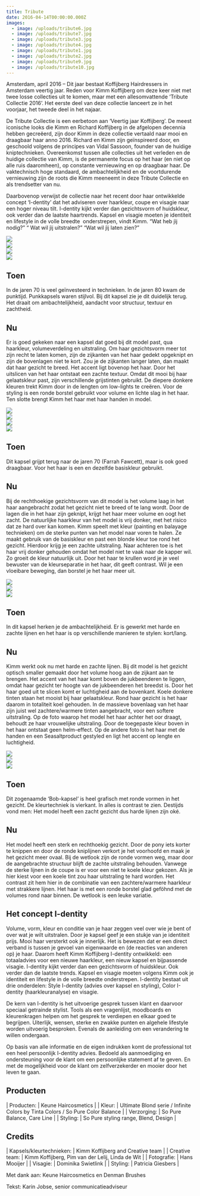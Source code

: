 ```yaml
---
title: Tribute
date: 2016-04-14T00:00:00.000Z
images:
  - image: /uploads/tribute6.jpg
  - image: /uploads/tribute7.jpg
  - image: /uploads/tribute3.jpg
  - image: /uploads/tribute4.jpg
  - image: /uploads/tribute1.jpg
  - image: /uploads/tribute2.jpg
  - image: /uploads/tribute9.jpg
  - image: /uploads/tribute10.jpg
---
```


Amsterdam, april 2016 – Dit jaar bestaat Koffijberg Hairdressers in Amsterdam veertig jaar. Reden voor Kimm Koffijberg om deze keer niet met twee losse collecties uit te komen, maar met een allesomvattende ‘Tribute Collectie 2016’. Het eerste deel van deze collectie lanceert ze in het voorjaar, het tweede deel in het najaar. 

De Tribute Collectie is een eerbetoon aan ‘Veertig jaar Koffijberg’. De meest iconische looks die Kimm en Richard Koffijberg in de afgelopen decennia hebben gecreëerd, zijn door Kimm in deze collectie vertaald naar mooi en draagbaar haar anno 2016. Richard en Kimm zijn geïnspireerd door, en geschoold volgens de principes van Vidal Sassoon, founder van de huidige kniptechnieken. Overeenkomst tussen alle collecties uit het verleden en de huidige collectie van Kimm, is de permanente focus op het haar (en niet op alle ruis daaromheen), op constante vernieuwing en op draagbaar haar. De vaktechnisch hoge standaard, de ambachtelijkheid en de voortdurende vernieuwing zijn de roots die Kimm meeneemt in deze Tribute Collectie en als trendsetter van nu.

Daarbovenop verwijst de collectie naar het recent door haar ontwikkelde concept ‘I-dentity’ dat het adviseren over haarkleur, coupe en visagie naar een hoger niveau tilt. I-dentity kijkt verder dan gezichtsvorm of huidskleur, ook verder dan de laatste haartrends. Kapsel en visagie moeten je identiteit en lifestyle in de volle breedte  onderstrepen, vindt Kimm. “Wat heb jìj nodig?” “ Wat wil jìj uitstralen?” “Wat wil jìj laten zien?”

<div class="row" id="gallery">
<div class="col-xs-3"><img src="//images.weserv.nl/?url=www.koffijberg.nl/uploads/lianne.jpg&amp;w=200&amp;h=200&amp;t=square"></div>
<div class="col-xs-3"><a href="/collecties/tribute/?url=/uploads/tribute6.jpg" class="img"><img src="//images.weserv.nl/?url=www.koffijberg.nl/uploads/tribute6.jpg&amp;w=200&amp;h=200&amp;t=square"></a></div>
<div class="col-xs-3"><a href="/collecties/tribute/?url=/uploads/tribute7.jpg" class="img"><img src="//images.weserv.nl/?url=www.koffijberg.nl/uploads/tribute7.jpg&amp;w=200&amp;h=200&amp;t=square"></a></div>
<div class="col-xs-3"><a href="/collecties/tribute/?url=/uploads/tribute8.jpg" class="img"><img src="//images.weserv.nl/?url=www.koffijberg.nl/uploads/tribute8.jpg&amp;w=200&amp;h=200&amp;t=square"></a></div>
</div>

## Toen

In de jaren 70 is veel geïnvesteerd in technieken. In de jaren 80 kwam de punktijd. Punkkapsels waren stijlvol. Bij dit kapsel zie je dit duidelijk terug. Het draait om ambachtelijkheid, aandacht voor structuur, textuur en zachtheid.

## Nu

Er is goed gekeken naar een kapsel dat goed bij dit model past, qua haarkleur, volumeverdeling en uitstraling. Om haar gezichtsvorm meer tot zijn recht te laten komen, zijn de zijkanten van het haar gedekt opgeknipt en zijn de bovenlagen niet te kort. Zou je de zijkanten langer laten, dan maakt dat haar gezicht te breed. Het accent ligt bovenop het haar. Door het uitslicen van het haar ontstaat een zachte textuur. Omdat dit mooi bij haar gelaatskleur past, zijn verschillende grijstinten gebruikt. De diepere donkere kleuren trekt Kimm door in de lengten om low-lights te creëren. Voor de styling is een ronde borstel gebruikt voor volume en lichte slag in het haar. Ten slotte brengt Kimm het haar met haar handen in model.

<div class="row" id="gallery">
<div class="col-xs-3"><img src="//images.weserv.nl/?url=www.koffijberg.nl/uploads/emma.jpg&amp;w=200&amp;h=200&amp;t=square"></div>
<div class="col-xs-3"><a href="/collecties/tribute/?url=/uploads/tribute3.jpg" class="img"><img src="//images.weserv.nl/?url=www.koffijberg.nl/uploads/tribute3.jpg&amp;w=200&amp;h=200&amp;t=square"></a></div>
<div class="col-xs-3"><a href="/collecties/tribute/?url=/uploads/tribute4.jpg" class="img"><img src="//images.weserv.nl/?url=www.koffijberg.nl/uploads/tribute4.jpg&amp;w=200&amp;h=200&amp;t=square"></a></div>
<div class="col-xs-3"><a href="/collecties/tribute/?url=/uploads/tribute5.jpg" class="img"><img src="//images.weserv.nl/?url=www.koffijberg.nl/uploads/tribute5.jpg&amp;w=200&amp;h=200&amp;t=square"></a></div>
</div>

## Toen

Dit kapsel grijpt terug naar de jaren 70 (Farrah Fawcett), maar is ook goed draagbaar. Voor het haar is een en dezelfde basiskleur gebruikt.

## Nu

Bij de rechthoekige gezichtsvorm van dit model is het volume laag in het haar aangebracht zodat het gezicht niet te breed of te lang wordt. Door de lagen die in het haar zijn geknipt, krijgt het haar meer volume en oogt het zacht. De natuurlijke haarkleur van het model is vrij donker, met het risico dat ze hard over kan komen. Kimm speelt met kleur (painting en balayage technieken) om de sterke punten van het model naar voren te halen. Ze maakt gebruik van de basiskleur en past een blonde kleur toe rond het gezicht. Hierdoor krijg je een zachte uitstraling. Naar achteren toe is het haar vrij donker gehouden omdat het model niet te vaak naar de kapper wil. Zo groeit de kleur natuurlijk uit. Door het haar te krullen word je je veel bewuster van de kleurseparatie in het haar, dit geeft contrast. Wil je een vloeibare beweging, dan borstel je het haar meer uit.

<div class="row" id="gallery">
<div class="col-xs-3"><img src="//images.weserv.nl/?url=www.koffijberg.nl/uploads/laurien.jpg&amp;w=200&amp;h=200&amp;t=square"></div>
<div class="col-xs-3"><a href="/collecties/tribute/?url=/uploads/tribute1.jpg" class="img"><img src="//images.weserv.nl/?url=www.koffijberg.nl/uploads/tribute1.jpg&amp;w=200&amp;h=200&amp;t=square"></a></div>
<div class="col-xs-3"><a href="/collecties/tribute/?url=/uploads/tribute2.jpg" class="img"><img src="//images.weserv.nl/?url=www.koffijberg.nl/uploads/tribute2.jpg&amp;w=200&amp;h=200&amp;t=square"></a></div>
</div>

## Toen

In dit kapsel herken je de ambachtelijkheid. Er is gewerkt met harde en zachte lijnen en het haar is op verschillende manieren te stylen: kort/lang.

## Nu

Kimm werkt ook nu met harde en zachte lijnen. Bij dit model is het gezicht optisch smaller gemaakt door het volume hoog aan de zijkant aan te brengen. Het accent van het haar komt boven de jukbeenderen te liggen, omdat haar gezicht ter hoogte van de jukbeenderen het breedst is. Door het haar goed uit te slicen komt er luchtigheid aan de bovenkant. Koele donkere tinten staan het mooist bij haar gelaatskleur. Rond haar gezicht is het haar daarom in totaliteit koel gehouden. In de massieve bovenlaag van het haar zijn juist wel zachtere/warmere tinten aangebracht, voor een softere uitstraling. Op de foto waarop het model het haar achter het oor draagt, behoudt ze haar vrouwelijke uitstraling. Door de toegepaste kleur boven in het haar ontstaat geen helm-effect. Op de andere foto is het haar met de handen en een Seasaltproduct gestyled en ligt het accent op lengte en luchtigheid.

<div class="row" id="gallery">
<div class="col-xs-3"><img src="//images.weserv.nl/?url=www.koffijberg.nl/uploads/lisa.jpg&amp;w=200&amp;h=200&amp;t=square"></div>
<div class="col-xs-3"><a href="/collecties/tribute/?url=/uploads/tribute1.jpg" class="img"><img src="//images.weserv.nl/?url=www.koffijberg.nl/uploads/tribute9.jpg&amp;w=200&amp;h=200&amp;t=square"></a></div>
<div class="col-xs-3"><a href="/collecties/tribute/?url=/uploads/tribute2.jpg" class="img"><img src="//images.weserv.nl/?url=www.koffijberg.nl/uploads/tribute10.jpg&amp;w=200&amp;h=200&amp;t=square"></a></div>
</div>

## Toen

Dit zogenaamde ‘Bob-kapsel’ is heel grafisch met ronde vormen in het gezicht. De kleurtechniek is vierkant. In alles is contrast te zien. Destijds vond men: Het model heeft een zacht gezicht dus harde lijnen zijn oké.

## Nu

Het model heeft een sterk en rechthoekig gezicht. Door de pony iets korter te knippen en door de ronde kniplijnen verkort je het voorhoofd en maak je het gezicht meer ovaal. Bij de wetlook zijn de ronde vormen weg, maar door de aangebrachte structuur blijft de zachte uitstraling behouden. Vanwege de sterke lijnen in de coupe is er voor een niet te koele kleur gekozen. Als je hier kiest voor een koele tint zou haar uitstraling te hard worden. Het contrast zit hem hier in de combinatie van een zachtere/warmere haarkleur met strakkere lijnen. Het haar is met een ronde borstel glad geföhnd met de volumes rond naar binnen. De wetlook is een leuke variatie.

## Het concept I-dentity

Volume, vorm, kleur en conditie van je haar zeggen veel over wie je bent of over wat je wilt uitstralen. Door je kapsel geef je een stukje van je identiteit prijs. Mooi haar versterkt ook je innerlijk. Het is bewezen dat er een direct verband is tussen je gevoel van eigenwaarde en (de reacties van anderen op) je haar. Daarom heeft Kimm Koffijberg I-dentity ontwikkeld: een totaaladvies voor een nieuwe haarkleur, een nieuw kapsel en bijpassende visagie. I-dentity kijkt verder dan een gezichtsvorm of huidskleur. Ook verder dan de laatste trends. Kapsel en visagie moeten volgens Kimm ook je identiteit en lifestyle in de volle breedte onderstrepen. I-dentity bestaat uit drie onderdelen: Style I-dentity (advies over kapsel en styling), Color I-dentity (haarkleuranalyse) en visagie. 

De kern van I-dentity is het uitvoerige gesprek tussen klant en daarvoor speciaal getrainde stylist. Tools als een vragenlijst, moodboards en kleurenkragen helpen om het gesprek te verdiepen en elkaar goed te begrijpen. Uiterlijk, wensen, sterke en zwakke punten en algehele lifestyle worden uitvoerig besproken. Evenals de aanleiding om een verandering te willen ondergaan.

Op basis van alle informatie en de eigen indrukken komt de professional tot een heel persoonlijk I-dentity advies. Bedoeld als aanmoediging en ondersteuning voor de klant om een persoonlijke statement af te geven. En met de mogelijkheid voor de klant om zelfverzekerder en mooier door het leven te gaan.

## Producten

| Producten: | Keune Haircosmetics |
| Kleur: | Ultimate Blond serie / Infinite Colors by Tinta Colors / So Pure Color Balance |
| Verzorging: | So Pure Balance, Care Line |
| Styling: | So Pure styling range, Blend, Design |

## Credits

| Kapsels/kleurtechnieken: | Kimm Koffijberg and Creative team |
| Creative team: | Kimm Koffijberg, Pim van der Lelij, Linda de Wit |
| Fotografie: | Hans Mooijer |
| Visagie: | Dominika Swietlink |
| Styling: | Patricia Giesbers |

Met dank aan: Keune Haircosmetics en Denman Brushes

Tekst: Karin Jobse, senior communicatieadviseur